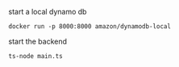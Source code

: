 start a local dynamo db

```
docker run -p 8000:8000 amazon/dynamodb-local
```

start the backend

```
ts-node main.ts
```
